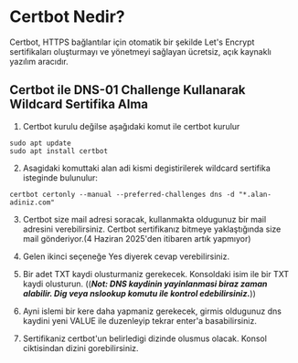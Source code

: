 # Certbot Nedir?

Certbot, HTTPS bağlantılar için otomatik bir şekilde Let's Encrypt sertifikaları oluşturmayı ve yönetmeyi sağlayan ücretsiz, açık kaynaklı yazılım aracıdır.

## Certbot ile DNS-01 Challenge Kullanarak Wildcard Sertifika Alma

1. Certbot kurulu değilse aşağıdaki komut ile certbot kurulur

```
sudo apt update
sudo apt install certbot
```

2. Asagidaki komuttaki alan adi kismi degistirilerek wildcard sertifika isteginde bulunulur:

```
certbot certonly --manual --preferred-challenges dns -d "*.alan-adiniz.com"

```

3. Certbot size mail adresi soracak, kullanmakta oldugunuz bir mail adresini verebilirsiniz. Certbot sertifikanız bitmeye yaklaştığında size mail gönderiyor.(4 Haziran 2025'den itibaren artık yapmıyor)

4. Gelen ikinci seçeneğe Yes diyerek cevap verebilirsiniz.

5. Bir adet TXT kaydi olusturmaniz gerekecek. Konsoldaki isim ile bir TXT kaydi olusturun. ((***Not: DNS kaydinin yayinlanmasi biraz zaman alabilir. Dig veya nslookup komutu ile kontrol edebilirsiniz.***))
 
6. Ayni islemi bir kere daha yapmaniz gerekecek, girmis oldugunuz dns kaydini yeni VALUE ile duzenleyip tekrar enter'a basabilirsiniz.

7. Sertifikaniz certbot'un belirledigi dizinde olusmus olacak. Konsol ciktisindan dizini gorebilirsiniz.
